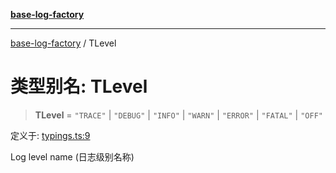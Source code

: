 [**base-log-factory**](../index.md)

***

[base-log-factory](../index.md) / TLevel

# 类型别名: TLevel

> **TLevel** = `"TRACE"` \| `"DEBUG"` \| `"INFO"` \| `"WARN"` \| `"ERROR"` \| `"FATAL"` \| `"OFF"`

定义于: [typings.ts:9](https://github.com/fengxinming/log-base/blob/a5fb852e6e988415aefb3bad08caae82eaa58e63/src/typings.ts#L9)

Log level name (日志级别名称)
